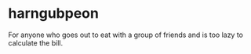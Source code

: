 # harngubpeon
For anyone who goes out to eat with a group of friends and is too lazy to calculate the bill.
